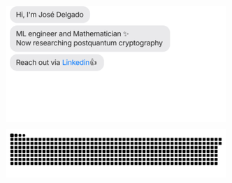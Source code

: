 [![](https://github.com/hypergalois/hypergalois/blob/main/chat.svg)](https://www.linkedin.com/in/jos%C3%A9-delgado-182b2b280/) 



[![](https://github.com/hypergalois/hypergalois/blob/main/snake.svg)](https://www.linkedin.com/in/jos%C3%A9-delgado-182b2b280/)
